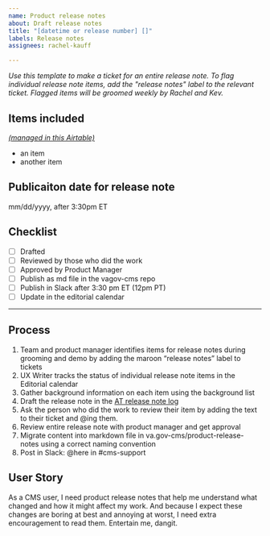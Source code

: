```yaml
---
name: Product release notes
about: Draft release notes
title: "[datetime or release number] []"
labels: Release notes
assignees: rachel-kauff

---
```

_Use this template to make a ticket for an entire release note. To flag individual release note items, add the "release notes" label to the relevant ticket. Flagged items will be groomed weekly by Rachel and Kev._

## Items included
*[(managed in this Airtable)](https://airtable.com/tblulo3XrMLuh4N0l/viwL2poNtFAZMeS6Z?blocks=hide)*

- an item
- another item

## Publicaiton date for release note
mm/dd/yyyy, after 3:30pm ET

## Checklist
- [ ] Drafted
- [ ] Reviewed by those who did the work
- [ ] Approved by Product Manager
- [ ] Publish as md file in the vagov-cms repo
- [ ] Publish in Slack after 3:30 pm ET (12pm PT)
- [ ] Update in the editorial calendar

---

## Process
1. Team and product manager identifies items for release notes during grooming and demo by adding the maroon “release notes” label to tickets
2. UX Writer tracks the status of individual release note items in the Editorial calendar
3. Gather background information on each item using the background list
4. Draft the release note in the [AT release note log](https://airtable.com/tblulo3XrMLuh4N0l/viwL2poNtFAZMeS6Z?blocks=hide)
5. Ask the person who did the work to review their item by adding the text to their ticket and @ing them.
6. Review entire release note with product manager and get approval 
7. Migrate content into markdown file in va.gov-cms/product-release-notes using a correct naming convention
8. Post in Slack: @here in #cms-support

## User Story
As a CMS user, I need product release notes that help me understand what changed and how it might affect my work. And because I expect these changes are boring at best and annoying at worst, I need extra encouragement to read them. Entertain me, dangit.


